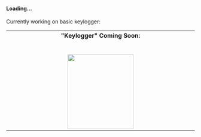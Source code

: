 #### Loading...
Currently working on basic keylogger:

<table>
    <tbody>
        <tr valign="top">
			<td width="30%" align="center">
				<span><strong>"Keylogger" Coming Soon:</strong></span><br><br><br>
				<img height="200px" src="https://media.giphy.com/media/13rQ7rrTrvZXlm/giphy.gif"  width="60%">
			</td>
    </tbody>
</table>
